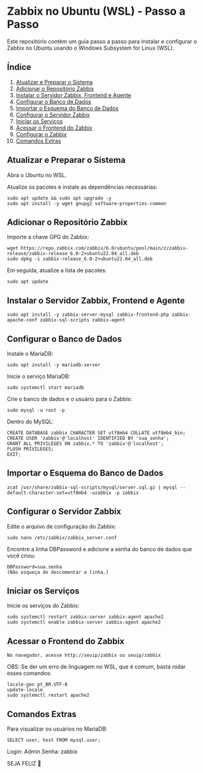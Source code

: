 # Zabbix no Ubuntu (WSL) - Passo a Passo

Este repositório contém um guia passo a passo para instalar e configurar o Zabbix no Ubuntu usando o Windows Subsystem for Linux (WSL).

## Índice

1. [Atualizar e Preparar o Sistema](#atualizar-e-preparar-o-sistema)
2. [Adicionar o Repositório Zabbix](#adicionar-o-repositório-zabbix)
3. [Instalar o Servidor Zabbix, Frontend e Agente](#instalar-o-servidor-zabbix-frontend-e-agente)
4. [Configurar o Banco de Dados](#configurar-o-banco-de-dados)
5. [Importar o Esquema do Banco de Dados](#importar-o-esquema-do-banco-de-dados)
6. [Configurar o Servidor Zabbix](#configurar-o-servidor-zabbix)
7. [Iniciar os Serviços](#iniciar-os-serviços)
8. [Acessar o Frontend do Zabbix](#acessar-o-frontend-do-zabbix)
9. [Configurar o Zabbix](#configurar-o-zabbix)
10. [Comandos Extras](#comandos-extras)

## Atualizar e Preparar o Sistema

Abra o Ubuntu no WSL.

Atualize os pacotes e instale as dependências necessárias:
````
sudo apt update && sudo apt upgrade -y
sudo apt install -y wget gnupg2 software-properties-common
````
## Adicionar o Repositório Zabbix

Importe a chave GPG do Zabbix:
```
wget https://repo.zabbix.com/zabbix/6.0/ubuntu/pool/main/z/zabbix-release/zabbix-release_6.0-2+ubuntu22.04_all.deb
sudo dpkg -i zabbix-release_6.0-2+ubuntu22.04_all.deb
```
Em seguida, atualize a lista de pacotes:
```
sudo apt update
```
## Instalar o Servidor Zabbix, Frontend e Agente
```
sudo apt install -y zabbix-server-mysql zabbix-frontend-php zabbix-apache-conf zabbix-sql-scripts zabbix-agent
```
## Configurar o Banco de Dados

Instale o MariaDB:
```
sudo apt install -y mariadb-server
```
Inicie o serviço MariaDB:
```
sudo systemctl start mariadb
```
Crie o banco de dados e o usuário para o Zabbix:
```
sudo mysql -u root -p
```
Dentro do MySQL:
```
CREATE DATABASE zabbix CHARACTER SET utf8mb4 COLLATE utf8mb4_bin;
CREATE USER 'zabbix'@'localhost' IDENTIFIED BY 'sua_senha';
GRANT ALL PRIVILEGES ON zabbix.* TO 'zabbix'@'localhost';
FLUSH PRIVILEGES;
EXIT;
```
## Importar o Esquema do Banco de Dados
```
zcat /usr/share/zabbix-sql-scripts/mysql/server.sql.gz | mysql --default-character-set=utf8mb4 -uzabbix -p zabbix
```
## Configurar o Servidor Zabbix

Edite o arquivo de configuração do Zabbix:
```
sudo nano /etc/zabbix/zabbix_server.conf
```
Encontre a linha DBPassword e adicione a senha do banco de dados que você criou:
```
DBPassword=sua.senha
(Não esqueça de descomentar a linha.)
```
## Iniciar os Serviços

Inicie os serviços do Zabbix:
```
sudo systemctl restart zabbix-server zabbix-agent apache2
sudo systemctl enable zabbix-server zabbix-agent apache2
```
## Acessar o Frontend do Zabbix
```
No navegador, acesse http://seuip/zabbix ou seuip/zabbix
```
OBS: Se der um erro de linguagem no WSL, que é comum, basta rodar esses comandos:
```
locale-gen pt_BR.UTF-8
update-locale
sudo systemctl restart apache2
```
## Comandos Extras
Para visualizar os usuários no MariaDB:
```
SELECT user, host FROM mysql.user;
```
Login: Admin
Senha: zabbix

SEJA FELIZ 🫡
